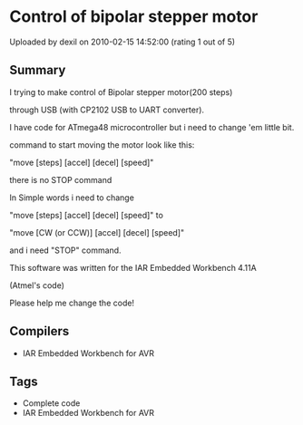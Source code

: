# Control of bipolar stepper motor

Uploaded by dexil on 2010-02-15 14:52:00 (rating 1 out of 5)

## Summary

I trying to make control of Bipolar stepper motor(200 steps)  

through USB (with CP2102 USB to UART converter).  

I have code for ATmega48 microcontroller but i need to change 'em little bit.


command to start moving the motor look like this:  

"move [steps] [accel] [decel] [speed]"  

there is no STOP command


In Simple words i need to change  

"move [steps] [accel] [decel] [speed]" to  

"move [CW (or CCW)] [accel] [decel] [speed]"  

and i need "STOP" command.


This software was written for the IAR Embedded Workbench 4.11A  

(Atmel's code)


Please help me change the code!

## Compilers

- IAR Embedded Workbench for AVR

## Tags

- Complete code
- IAR Embedded Workbench for AVR
